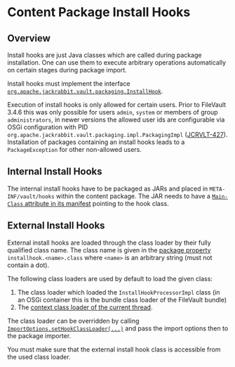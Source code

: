 <!--
   Licensed to the Apache Software Foundation (ASF) under one or more
   contributor license agreements.  See the NOTICE file distributed with
   this work for additional information regarding copyright ownership.
   The ASF licenses this file to You under the Apache License, Version 2.0
   (the "License"); you may not use this file except in compliance with
   the License.  You may obtain a copy of the License at

       http://www.apache.org/licenses/LICENSE-2.0

   Unless required by applicable law or agreed to in writing, software
   distributed under the License is distributed on an "AS IS" BASIS,
   WITHOUT WARRANTIES OR CONDITIONS OF ANY KIND, either express or implied.
   See the License for the specific language governing permissions and
   limitations under the License.
-->

Content Package Install Hooks
================

Overview
------
Install hooks are just Java classes which are called during package installation. One can use them to execute arbitrary operations automatically on certain stages during package import.

Install hooks must implement the interface [`org.apache.jackrabbit.vault.packaging.InstallHook`][api.InstallHook].

Execution of install hooks is only allowed for certain users. Prior to FileVault 3.4.6 this was only possible for users `admin`, `system` or members of group `administrators`, in newer versions the allowed user ids are configurable via OSGi configuration with PID `org.apache.jackrabbit.vault.packaging.impl.PackagingImpl` ([JCRVLT-427](https://issues.apache.org/jira/browse/JCRVLT-427)). Installation of packages containing an install hooks leads to a `PackageException`  for other non-allowed users.


Internal Install Hooks
------
The internal install hooks have to be packaged as JARs and placed in `META-INF/vault/hooks` within the content package. The JAR needs to have a [`Main-Class` attribute in its manifest](https://docs.oracle.com/javase/8/docs/technotes/guides/jar/jar.html#Main_Attributes) pointing to the hook class. 


External Install Hooks
-----
External install hooks are loaded through the class loader by their fully qualified class name. The class name is given in the [package property](properties.html) `installhook.<name>.class` where `<name>` is an arbitrary string (must not contain a dot).

The following class loaders are used by default to load the given class:

1. The class loader which loaded the `InstallHookProcessorImpl` class (in an OSGi container this is the bundle class loader of the FileVault bundle)
2. The [context class loader of the current thread](https://docs.oracle.com/javase/8/docs/api/java/lang/Thread.html#getContextClassLoader--).

The class loader can be overridden by calling [`ImportOptions.setHookClassLoader(...)`][api.ImportOptions] and pass the import options then to the package importer.

You must make sure that the external install hook class is accessible from the used class loader.

[api.InstallHook]: apidocs/org/apache/jackrabbit/vault/packaging/InstallHook.html
[api.ImportOptions]: apidocs/org/apache/jackrabbit/vault/fs/io/ImportOptions.html